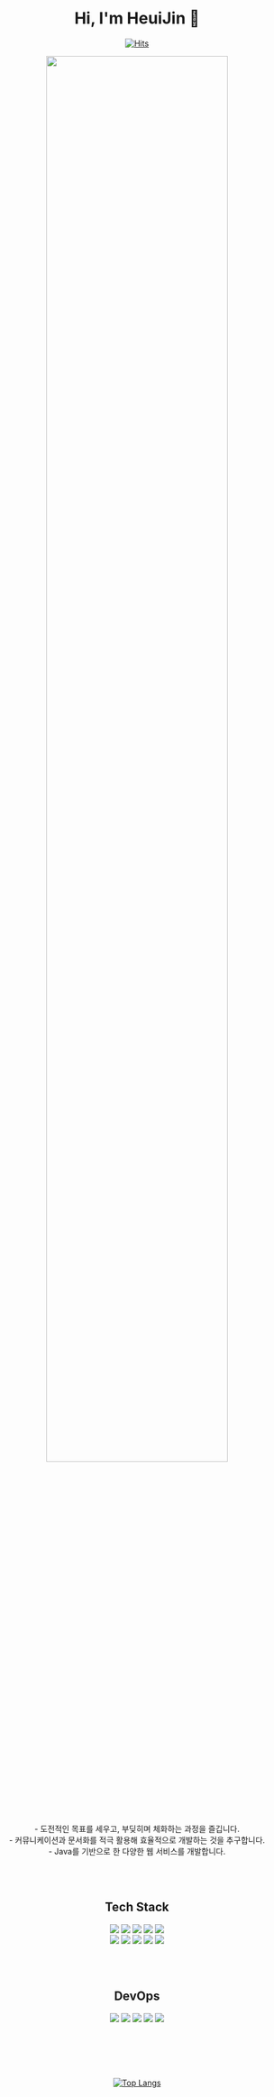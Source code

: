 
<div align="center">

<h1 align="center"> Hi, I'm HeuiJin 👋 </h1>

[![Hits](https://hits.seeyoufarm.com/api/count/incr/badge.svg?url=https%3A%2F%2Fgithub.com%2Fbluebirdxday&count_bg=%237900FF&title_bg=%23000000&icon=&icon_color=%23E7E7E7&title=hits&edge_flat=false)](https://github.com/bluebirdxday)


<img width="80%" src="https://github.com/bluebirdxday/bluebirdxday/assets/101131054/a49e37dc-81e2-4a24-a4a4-1e6f8517efad.gif"/>
<br></br>
<div>
- 도전적인 목표를 세우고, 부딪히며 체화하는 과정을 즐깁니다.
  <br>
- 커뮤니케이션과 문서화를 적극 활용해 효율적으로 개발하는 것을 추구합니다.
  <br>
- Java를 기반으로 한 다양한 웹 서비스를 개발합니다.
</div>

<br><br/>

<h2 align="center"> Tech Stack </h2>

<img src="https://img.shields.io/badge/Java-2C2255?style=for-the-badge&logo=Eclipse IDE&logoColor=white"/>
<img src="https://img.shields.io/badge/Sring-6DB33F?style=for-the-badge&logo=Spring&logoColor=white"/>
<img src="https://img.shields.io/badge/SringBoot-6DB33F?style=for-the-badge&logo=SpringBoot&logoColor=white"/>
<img src="https://img.shields.io/badge/JavaScript-F7DF1E?style=for-the-badge&logo=JavaScript&logoColor=white"/>
<img src="https://img.shields.io/badge/Android-3DDC84?style=for-the-badge&logo=Android&logoColor=white"/>
<br>
<img src="https://img.shields.io/badge/HTML5-E34F26?style=for-the-badge&logo=HTML5&logoColor=white"/>
<img src="https://img.shields.io/badge/CSS3-1572B6?style=for-the-badge&logo=CSS3&logoColor=white"/>
<img src="https://img.shields.io/badge/Oracle-F80000?style=for-the-badge&logo=Oracle&logoColor=white"/>
<img src="https://img.shields.io/badge/MariaDB-003545?style=for-the-badge&logo=MariaDB&logoColor=white"/>
<img src="https://img.shields.io/badge/MySQL-4479A1?style=for-the-badge&logo=MySQL&logoColor=white"/>

<br></br>

<h2 align="center"> DevOps </h2>

<img src="https://img.shields.io/badge/GitHub-181717?style=for-the-badge&logo=GitHub&logoColor=white"/>
<img src="https://img.shields.io/badge/Amazon EC2-FF9900?style=for-the-badge&logo=Amazon EC2&logoColor=white"/>
<img src="https://img.shields.io/badge/Amazon S3-569A31?style=for-the-badge&logo=Amazon S3&logoColor=white"/>
<img src="https://img.shields.io/badge/Maven-C71A36?style=for-the-badge&logo=Apache Maven&logoColor=white"/>
<img src="https://img.shields.io/badge/Gradle-02303A?style=for-the-badge&logo=Gradle&logoColor=white"/>

<br></br>
<br></br>

[![Top Langs](https://github-readme-stats.vercel.app/api/top-langs/?username=bluebirdxday&langs_count=8&layout=compact&theme=dark)](https://github.com/bluebirdxday)

</div>
